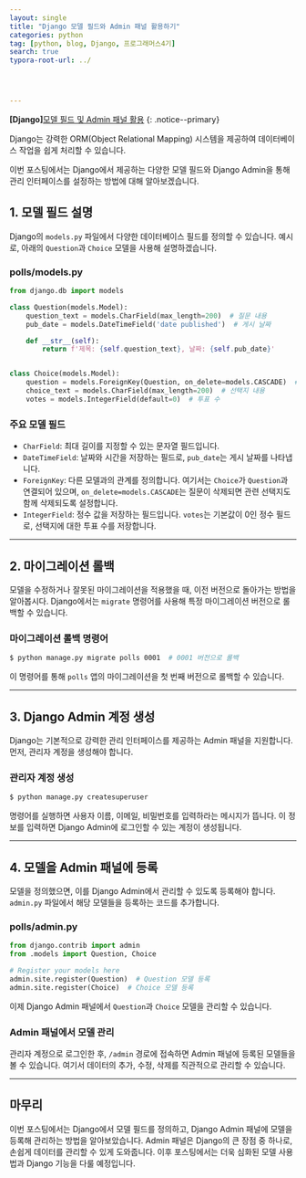 ```yaml
---
layout: single
title: "Django 모델 필드와 Admin 패널 활용하기"
categories: python
tag: [python, blog, Django, 프로그래머스4기]
search: true
typora-root-url: ../




---
```






**[Django]**[모델 필드 및 Admin 패널 활용](https://park-chanyeong.github.io)
{: .notice--primary}



Django는 강력한 ORM(Object Relational Mapping) 시스템을 제공하여 데이터베이스 작업을 쉽게 처리할 수 있습니다. 

이번 포스팅에서는 Django에서 제공하는 다양한 모델 필드와 Django Admin을 통해 관리 인터페이스를 설정하는 방법에 대해 알아보겠습니다. 

## 1. **모델 필드 설명**

Django의 `models.py` 파일에서 다양한 데이터베이스 필드를 정의할 수 있습니다. 예시로, 아래의 `Question`과 `Choice` 모델을 사용해 설명하겠습니다.

### **polls/models.py**

 ```python
 from django.db import models
 
 class Question(models.Model):
     question_text = models.CharField(max_length=200)  # 질문 내용
     pub_date = models.DateTimeField('date published')  # 게시 날짜
 
     def __str__(self):
         return f'제목: {self.question_text}, 날짜: {self.pub_date}'
 
 
 class Choice(models.Model):
     question = models.ForeignKey(Question, on_delete=models.CASCADE)  # 질문과의 관계 설정
     choice_text = models.CharField(max_length=200)  # 선택지 내용
     votes = models.IntegerField(default=0)  # 투표 수
 ```

### **주요 모델 필드**

- `CharField`: 최대 길이를 지정할 수 있는 문자열 필드입니다.
- `DateTimeField`: 날짜와 시간을 저장하는 필드로, `pub_date`는 게시 날짜를 나타냅니다.
- `ForeignKey`: 다른 모델과의 관계를 정의합니다. 여기서는 `Choice`가 `Question`과 연결되어 있으며, `on_delete=models.CASCADE`는 질문이 삭제되면 관련 선택지도 함께 삭제되도록 설정합니다.
- `IntegerField`: 정수 값을 저장하는 필드입니다. `votes`는 기본값이 0인 정수 필드로, 선택지에 대한 투표 수를 저장합니다.



---



## 2. **마이그레이션 롤백**

모델을 수정하거나 잘못된 마이그레이션을 적용했을 때, 이전 버전으로 돌아가는 방법을 알아봅시다. Django에서는 `migrate` 명령어를 사용해 특정 마이그레이션 버전으로 롤백할 수 있습니다.

### **마이그레이션 롤백 명령어**

```bash
$ python manage.py migrate polls 0001  # 0001 버전으로 롤백
```

이 명령어를 통해 `polls` 앱의 마이그레이션을 첫 번째 버전으로 롤백할 수 있습니다.



---





## 3. **Django Admin 계정 생성**

Django는 기본적으로 강력한 관리 인터페이스를 제공하는 Admin 패널을 지원합니다. 먼저, 관리자 계정을 생성해야 합니다.

### **관리자 계정 생성**

```bash
$ python manage.py createsuperuser
```

명령어를 실행하면 사용자 이름, 이메일, 비밀번호를 입력하라는 메시지가 뜹니다. 이 정보를 입력하면 Django Admin에 로그인할 수 있는 계정이 생성됩니다.



---



## 4. **모델을 Admin 패널에 등록**

모델을 정의했으면, 이를 Django Admin에서 관리할 수 있도록 등록해야 합니다. `admin.py` 파일에서 해당 모델들을 등록하는 코드를 추가합니다.

### **polls/admin.py**

```python
from django.contrib import admin
from .models import Question, Choice

# Register your models here
admin.site.register(Question)  # Question 모델 등록
admin.site.register(Choice)  # Choice 모델 등록
```

이제 Django Admin 패널에서 `Question`과 `Choice` 모델을 관리할 수 있습니다.

### **Admin 패널에서 모델 관리**

관리자 계정으로 로그인한 후, `/admin` 경로에 접속하면 Admin 패널에 등록된 모델들을 볼 수 있습니다. 여기서 데이터의 추가, 수정, 삭제를 직관적으로 관리할 수 있습니다.

---





## **마무리**

이번 포스팅에서는 Django에서 모델 필드를 정의하고, Django Admin 패널에 모델을 등록해 관리하는 방법을 알아보았습니다. Admin 패널은 Django의 큰 장점 중 하나로, 손쉽게 데이터를 관리할 수 있게 도와줍니다. 이후 포스팅에서는 더욱 심화된 모델 사용법과 Django 기능을 다룰 예정입니다.